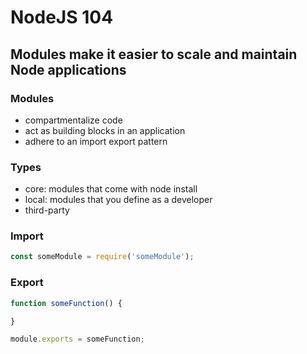 # NodeJS 104

## Modules make it easier to scale and maintain Node applications

### Modules
- compartmentalize code
- act as building blocks in an application
- adhere to an import export pattern

### Types
- core: modules that come with node install
- local: modules that you define as a developer
- third-party
### Import
```javascript
const someModule = require('someModule');
```

### Export
```javascript
function someFunction() {

}

module.exports = someFunction;
```